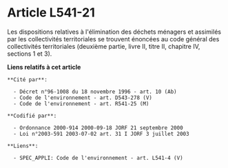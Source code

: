 # Article L541-21

Les dispositions relatives à l'élimination des déchets ménagers et assimilés par les collectivités territoriales se trouvent
énoncées au code général des collectivités territoriales (deuxième partie, livre II, titre II, chapitre IV, sections 1 et 3).

**Liens relatifs à cet article**

	**Cité par**:

	  - Décret n°96-1008 du 18 novembre 1996 - art. 10 (Ab)
	  - Code de l'environnement - art. D543-278 (V)
	  - Code de l'environnement - art. R541-25 (M)

	**Codifié par**:

	  - Ordonnance 2000-914 2000-09-18 JORF 21 septembre 2000
	  - Loi n°2003-591 2003-07-02 art. 31 I JORF 3 juillet 2003

	**Liens**:

	  - SPEC_APPLI: Code de l'environnement - art. L541-4 (V)
